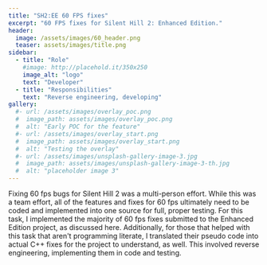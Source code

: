 ```yaml
---
title: "SH2:EE 60 FPS fixes"
excerpt: "60 FPS fixes for Silent Hill 2: Enhanced Edition."
header:
  image: /assets/images/60_header.png
  teaser: assets/images/title.png
sidebar:
  - title: "Role"
    #image: http://placehold.it/350x250
    image_alt: "logo"
    text: "Developer"
  - title: "Responsibilities"
    text: "Reverse engineering, developing"
gallery:
  #- url: /assets/images/overlay_poc.png
  #  image_path: assets/images/overlay_poc.png
  #  alt: "Early POC for the feature"
  #- url: /assets/images/overlay_start.png
  #  image_path: assets/images/overlay_start.png
  #  alt: "Testing the overlay"
  #- url: /assets/images/unsplash-gallery-image-3.jpg
  #  image_path: assets/images/unsplash-gallery-image-3-th.jpg
  #  alt: "placeholder image 3"
---
```


Fixing 60 fps bugs for Silent Hill 2 was a multi-person effort. While this was a team effort, all of the features and fixes for 60 fps ultimately need to be coded and implemented into one source for full, proper testing. For this task, I implemented the majority of 60 fps fixes submitted to the Enhanced Edition project, as discussed here. Additionally, for those that helped with this task that aren't programming literate, I translated their pseudo code  into actual C++ fixes for the project to understand, as well. This involved reverse engineering, implementing them in code and testing.